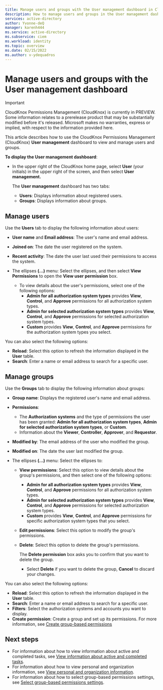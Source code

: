 ```yaml
---
title: Manage users and groups with the User management dashboard in CloudKnox Permissions Management
description: How to manage users and groups in the User management dashboard in CloudKnox Permissions Management.
services: active-directory
author: Yvonne-deQ
manager: karenh444
ms.service: active-directory
ms.subservice: ciem
ms.workload: identity
ms.topic: overview
ms.date: 02/15/2022
ms.author: v-ydequadros
---
```


# Manage users and groups with the User management dashboard

> [!IMPORTANT]
> CloudKnox Permissions Management (CloudKnox) is currently in PREVIEW.
> Some information relates to a prerelease product that may be substantially modified before it's released. Microsoft makes no warranties, express or implied, with respect to the information provided here.

This article describes how to use the CloudKnox Permissions Management (CloudKnox) **User management** dashboard to view and manage users and groups.

**To display the User management dashboard**:

- In the upper right of the CloudKnox home page, select **User** (your initials) in the upper right of the screen, and then select **User management.**

    The **User management** dashboard has two tabs:

    - **Users**: Displays information about registered users.
    - **Groups**: Displays information about groups.

## Manage users
 
Use the **Users** tab to display the following information about users:

- **User name** and **Email address**: The user's name and email address.
- **Joined on**: The date the user registered on the system.
- **Recent activity**: The date the user last used their permissions to access the system.
- The ellipses **(...)**  menu: Select the ellipses, and then select **View Permissions** to open the **View user permission** box.

    - To view details about the user's permissions, select one of the following options:
        - **Admin for all authorization system types** provides **View**, **Control**, and **Approve** permissions for all authorization system types.
        - **Admin for selected authorization system types** provides **View**, **Control**, and **Approve** permissions for selected authorization system types.
        - **Custom** provides **View**, **Control**, and **Approve** permissions for the authorization system types you select.

You can also select the following options:

- **Reload**: Select this option to refresh the information displayed in the **User** table.
- **Search**: Enter a name or email address to search for a specific user.

## Manage groups
 
Use the **Groups** tab to display the following information about groups:

- **Group name**: Displays the registered user's name and email address.
- **Permissions**: 
    - The **Authorization systems** and the type of permissions the user has been granted: **Admin for all authorization system types**, **Admin for selected authorization system types**, or **Custom**.
    - Information about the **Viewer**, **Controller**, **Approver**, and **Requestor**.
- **Modified by**: The email address of the user who modified the group.
- **Modified on**: The date the user last modified the group.

- The ellipses **(...)** menu: Select the ellipses to:

    - **View permissions**:  Select this option to view details about the group's permissions, and then select one of the following options:
        - **Admin for all authorization system types** provides **View**, **Control**, and **Approve** permissions for all authorization system types.
        - **Admin for selected authorization system types** provides **View**, **Control**, and **Approve** permissions for selected authorization system types.
        - **Custom** provides **View**, **Control**, and **Approve** permissions for specific authorization system types that you select.

    - **Edit permissions**: Select this option to modify the group's permissions.
    - **Delete**: Select this option to delete the group's permissions.

        The **Delete permission** box asks you to confirm that you want to delete the group. 
        - Select **Delete** if you want to delete the group, **Cancel** to discard your changes.


You can also select the following options:

- **Reload**: Select this option to refresh the information displayed in the **User** table.
- **Search**: Enter a name or email address to search for a specific user.
- **Filters**: Select the authorization systems and accounts you want to display. 
- **Create permission**: Create a group and set up its permissions. For more information, see [Create group-based permissions](cloudknox-howto-create-group-based-permissions.md)



## Next steps

- For information about how to view information about active and completed tasks, see [View information about active and completed tasks](cloudknox-ui-tasks.md).
- For information about how to view personal and organization information, see [View personal and organization information](cloudknox-product-account-settings.md).
- For information about how to select group-based permissions settings, see [Select group-based permissions settings](cloudknox-howto-create-group-based-permissions.md).